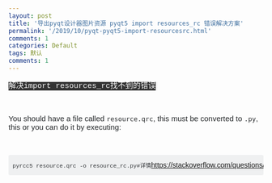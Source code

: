 ```yaml
---
layout: post
title: '导出pyqt设计器图片资源 pyqt5 import resources_rc 错误解决方案'
permalink: '/2019/10/pyqt-pyqt5-import-resourcesrc.html'
comments: 1
categories: Default
tags: 默认
comments: 1
---
```

<p style="margin: 0px 0px 1em; padding: 0px; border: 0px; font-variant-numeric: inherit; font-variant-east-asian: inherit; font-stretch: inherit; line-height: inherit; font-family: Arial, 'Helvetica Neue', Helvetica, sans-serif; font-size: 15px; vertical-align: baseline; box-sizing: inherit; clear: both; color: #242729;"><span style="color: #f8f8f8; font-family: Consolas, Menlo, Monaco, 'Lucida Console', 'Liberation Mono', 'DejaVu Sans Mono', 'Bitstream Vera Sans Mono', 'Courier New', monospace; background-color: #333333;">解决import resources_rc找不到的错误</span></p>

<p style="margin: 0px 0px 1em; padding: 0px; border: 0px; font-variant-numeric: inherit; font-variant-east-asian: inherit; font-stretch: inherit; line-height: inherit; font-family: Arial, 'Helvetica Neue', Helvetica, sans-serif; font-size: 15px; vertical-align: baseline; box-sizing: inherit; clear: both; color: #242729;">&nbsp;</p>

<p style="margin: 0px 0px 1em; padding: 0px; border: 0px; font-variant-numeric: inherit; font-variant-east-asian: inherit; font-stretch: inherit; line-height: inherit; font-family: Arial, 'Helvetica Neue', Helvetica, sans-serif; font-size: 15px; vertical-align: baseline; box-sizing: inherit; clear: both; color: #242729;">You should have a file called&nbsp;<code>resource.qrc</code>, this must be converted to&nbsp;<code>.py</code>, this or you can do it by executing:</p>

<p style="margin: 0px 0px 1em; padding: 0px; border: 0px; font-variant-numeric: inherit; font-variant-east-asian: inherit; font-stretch: inherit; line-height: inherit; font-family: Arial, 'Helvetica Neue', Helvetica, sans-serif; font-size: 15px; vertical-align: baseline; box-sizing: inherit; clear: both; color: #242729;">&nbsp;</p>

<pre class="lang-py prettyprint prettyprinted" style="margin-top: 0px; margin-bottom: 1em; padding: 12px 8px; border: 0px; font-variant-numeric: inherit; font-variant-east-asian: inherit; font-stretch: inherit; line-height: inherit; font-family: Consolas, Menlo, Monaco, 'Lucida Console', 'Liberation Mono', 'DejaVu Sans Mono', 'Bitstream Vera Sans Mono', 'Courier New', monospace, sans-serif; font-size: 13px; vertical-align: baseline; box-sizing: inherit; width: auto; max-height: 600px; overflow: auto; background-color: #eff0f1; border-radius: 3px; color: #393318; overflow-wrap: normal;"><code style="margin: 0px; padding: 0px; border: 0px; font-style: inherit; font-variant: inherit; font-weight: inherit; font-stretch: inherit; line-height: inherit; font-family: Consolas, Menlo, Monaco, 'Lucida Console', 'Liberation Mono', 'DejaVu Sans Mono', 'Bitstream Vera Sans Mono', 'Courier New', monospace, sans-serif; vertical-align: baseline; box-sizing: inherit; white-space: inherit;"><span class="pln" style="margin: 0px; padding: 0px; border: 0px; font-style: inherit; font-variant: inherit; font-weight: inherit; font-stretch: inherit; line-height: inherit; font-family: inherit; vertical-align: baseline; box-sizing: inherit; color: #303336;">pyrcc5 resource</span><span class="pun" style="margin: 0px; padding: 0px; border: 0px; font-style: inherit; font-variant: inherit; font-weight: inherit; font-stretch: inherit; line-height: inherit; font-family: inherit; vertical-align: baseline; box-sizing: inherit; color: #303336;">.</span><span class="pln" style="margin: 0px; padding: 0px; border: 0px; font-style: inherit; font-variant: inherit; font-weight: inherit; font-stretch: inherit; line-height: inherit; font-family: inherit; vertical-align: baseline; box-sizing: inherit; color: #303336;">qrc </span><span class="pun" style="margin: 0px; padding: 0px; border: 0px; font-style: inherit; font-variant: inherit; font-weight: inherit; font-stretch: inherit; line-height: inherit; font-family: inherit; vertical-align: baseline; box-sizing: inherit; color: #303336;">-</span><span class="pln" style="margin: 0px; padding: 0px; border: 0px; font-style: inherit; font-variant: inherit; font-weight: inherit; font-stretch: inherit; line-height: inherit; font-family: inherit; vertical-align: baseline; box-sizing: inherit; color: #303336;">o resource_rc</span><span class="pun" style="margin: 0px; padding: 0px; border: 0px; font-style: inherit; font-variant: inherit; font-weight: inherit; font-stretch: inherit; line-height: inherit; font-family: inherit; vertical-align: baseline; box-sizing: inherit; color: #303336;">.</span><span class="pln" style="margin: 0px; padding: 0px; border: 0px; font-style: inherit; font-variant: inherit; font-weight: inherit; font-stretch: inherit; line-height: inherit; font-family: inherit; vertical-align: baseline; box-sizing: inherit; color: #303336;">py#详情</span></code><a href="https://stackoverflow.com/questions/41301204/importerror-no-module-named-resource-rc" style="font-family: Helvetica, Arial, sans-serif; font-size: 14px;">https://stackoverflow.com/questions/41301204/importerror-no-module-named-resource-rc</a></pre>
